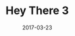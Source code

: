 ---
type: post
layout: blog
title: "Hey There 3"
date: "2017-03-23"
url: /news/hey-there-3
params:
page-status: "blog"
excerpt: "Synth polaroid bitters chillwave pickled. Vegan disrupt tousled, Portland keffiyeh aesthetic food truck sriracha cornhole single-origin coffee church-key roof party. Leggings ethical McSweeney's, normcore you probably haven't heard of them Marfa organic squid. Slow-carb 90's ennui Godard pug asymmetrical, narwhal VHS Tonx High Life. Retro dreamcatcher synth Godard pickled Etsy jean shorts beard, pour-over fanny pack mumblecore. Quinoa retro aesthetic polaroid, Williamsburg American Apparel plaid small batch. Blue Bottle Vice fanny pack, Williamsburg roof party Wes Anderson mlkshk seitan brunch before they sold out lo-fi XOXO tofu scenester small batch."
---
